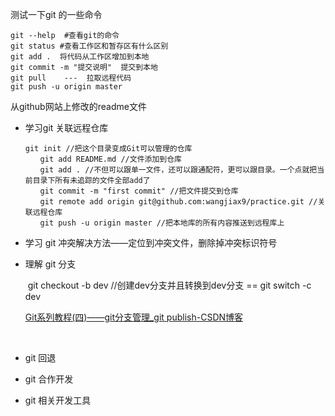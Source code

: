 测试一下git 的一些命令


```
git --help  #查看git的命令
git status #查看工作区和暂存区有什么区别
git add .  将代码从工作区增加到本地
git commit -m "提交说明"  提交到本地 
git pull    ---  拉取远程代码
git push -u origin master 
```

从github网站上修改的readme文件

* 学习git 关联远程仓库 

  ```
  git init //把这个目录变成Git可以管理的仓库
  　　git add README.md //文件添加到仓库
  　　git add . //不但可以跟单一文件，还可以跟通配符，更可以跟目录。一个点就把当前目录下所有未追踪的文件全部add了 
  　　git commit -m "first commit" //把文件提交到仓库
  　　git remote add origin git@github.com:wangjiax9/practice.git //关联远程仓库
  　　git push -u origin master //把本地库的所有内容推送到远程库上
  ```

  

* 学习 git 冲突解决方法——定位到冲突文件，删除掉冲突标识符号

* 理解 git 分支

  ​	git checkout -b dev //创建dev分支并且转换到dev分支 == git switch -c dev

  [Git系列教程(四)——git分支管理_git publish-CSDN博客](https://blog.csdn.net/qq_47183158/article/details/123642048?ops_request_misc=%7B%22request%5Fid%22%3A%22170912711916800185823335%22%2C%22scm%22%3A%2220140713.130102334..%22%7D&request_id=170912711916800185823335&biz_id=0&utm_medium=distribute.pc_search_result.none-task-blog-2~all~top_positive~default-1-123642048-null-null.142^v99^pc_search_result_base5&utm_term=git分支管理&spm=1018.2226.3001.4187)

  ​	

* git 回退

* git 合作开发

* git 相关开发工具